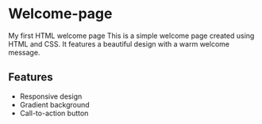 # Welcome-page
My first HTML welcome page
This is a simple welcome page created using HTML and CSS. It features a beautiful design with a warm welcome message.

## Features
- Responsive design
- Gradient background
- Call-to-action button

